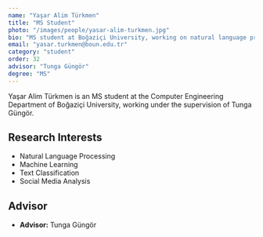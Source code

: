 ```yaml
---
name: "Yaşar Alim Türkmen"
title: "MS Student"
photo: "/images/people/yasar-alim-turkmen.jpg"
bio: "MS student at Boğaziçi University, working on natural language processing under the supervision of Tunga Güngör."
email: "yasar.turkmen@boun.edu.tr"
category: "student"
order: 32
advisor: "Tunga Güngör"
degree: "MS"
---
```


Yaşar Alim Türkmen is an MS student at the Computer Engineering Department of Boğaziçi University, working under the supervision of Tunga Güngör.

## Research Interests

- Natural Language Processing
- Machine Learning
- Text Classification
- Social Media Analysis

## Advisor

- **Advisor:** Tunga Güngör 